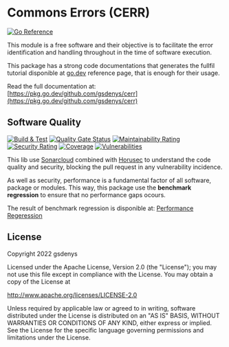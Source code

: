 # Commons Errors (CERR)
[![Go Reference](https://pkg.go.dev/badge/github.com/gsdenys/cerr.svg)](https://pkg.go.dev/github.com/gsdenys/cerr)

This module is a free software and their objective is to facilitate the error identification and handling throughout in the time of software execution. 

This package has a strong code documentations that generates the fullfil tutorial disponible at [go.dev](https://pkg.go.dev/github.com/gsdenys/cerr) reference page, that is enough for their usage.

Read the full documentation at: [https://pkg.go.dev/github.com/gsdenys/cerr](https://pkg.go.dev/github.com/gsdenys/cerr)

## Software Quality

[![Build & Test](https://github.com/gsdenys/cerr/actions/workflows/build.yml/badge.svg)](https://github.com/gsdenys/cerr/actions/workflows/build.yml)
[![Quality Gate Status](https://sonarcloud.io/api/project_badges/measure?project=gsdenys_cerr&metric=alert_status)](https://sonarcloud.io/summary/new_code?id=gsdenys_cerr)
[![Maintainability Rating](https://sonarcloud.io/api/project_badges/measure?project=gsdenys_cerr&metric=sqale_rating)](https://sonarcloud.io/summary/new_code?id=gsdenys_cerr)
[![Security Rating](https://sonarcloud.io/api/project_badges/measure?project=gsdenys_cerr&metric=security_rating)](https://sonarcloud.io/summary/new_code?id=gsdenys_cerr)
[![Coverage](https://sonarcloud.io/api/project_badges/measure?project=gsdenys_cerr&metric=coverage)](https://sonarcloud.io/summary/new_code?id=gsdenys_cerr)
[![Vulnerabilities](https://sonarcloud.io/api/project_badges/measure?project=gsdenys_cerr&metric=vulnerabilities)](https://sonarcloud.io/summary/new_code?id=gsdenys_cerr)

This lib use [Sonarcloud](https://sonarcloud.io/) combined with [Horusec](https://horusec.io/) to understand the code quality and security, blocking the pull request in any vulnerability incidence.

As well as security, performance is a fundamental factor of all software, package or modules. This way, this package use the __benchmark regression__ to ensure that no performance gaps ocours.

The result of benchmark regression is disponible at: [Performance Regeression](https://gsdenys.github.io/cerr/dev/bench/)

## License

Copyright 2022 gsdenys

Licensed under the Apache License, Version 2.0 (the "License");
you may not use this file except in compliance with the License.
You may obtain a copy of the License at

  http://www.apache.org/licenses/LICENSE-2.0

Unless required by applicable law or agreed to in writing, software
distributed under the License is distributed on an "AS IS" BASIS,
WITHOUT WARRANTIES OR CONDITIONS OF ANY KIND, either express or implied.
See the License for the specific language governing permissions and
limitations under the License.